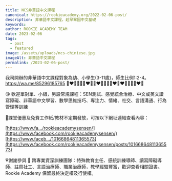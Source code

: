 ```yaml
---
title: NCS非華語中文課程
canonical: https://rookieacademy.org/2022-02-06-post/
description: 非華語中文課程，趁早鞏固中文基礎
keywords: 
author: ROOKIE ACADEMY TEAM
date: 2023-02-06
tags:
  - post
  - featured
image: /assets/uploads/ncs-chiniese.jpg
imageAlt: 非華語中文課程
permalink: /2023-02-06-post/
---
```


我司開辦的非華語中文課程對象為幼、小學生(3-11歲)，師生比例1:2-4。
https://wa.me/85296185765
🧡❤💛💚💚💛❤🧡🧡❤💛💚💚💛❤🧡❤💛💚💚💛❤🧡

😘 歡迎單對單、小組，另設常規課程：SEN測試、感覺統合治療、中文或英文讀寫障礙、非華語中文學習、數學思維技巧、專注力、情緒、社交、言語溝通、行為管理等訓練

🥰課堂優惠及免費工作紙/教材不定期發放，可按以下網址連結查看內容：

[https://www.fa.../rookieacademysensen/](https://www.facebook.com/rookieacademysensen/)
[https://www.faceb.../10166864811365573](https://www.facebook.com/rookieacademysensen/posts/10166864811365573)

💗謝謝參與 📝 跨專業資深訓練團隊：特殊教育主任、感統訓練導師、讀寫障礙導師、註冊社工、言語治療師、職業治療師，教學經驗豐富，歡迎查看相關證書。
Rookie Academy 保留最終決定權及行使權。

